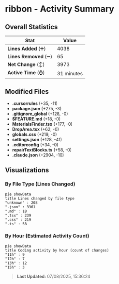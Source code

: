 # ribbon - Activity Summary 

## Overall Statistics

| Stat                   | Value                                                             |
| ---------------------- | ----------------------------------------------------------------- |
| **Lines Added** (➕)   | 4038                                          |
| **Lines Removed** (➖) | 65                                        |
| **Net Change** (↕)    | 3973                |
| **Active Time** (⌚)   | 31 minutes |


## Modified Files
- **.cursorrules** (+35, -11)
- **package.json** (+275, -3)
- **.gitignore_global** (+128, -0)
- **$FEATURE.md** (+18, -0)
- **MaterialsFinder.tsx** (+177, -0)
- **DropArea.tsx** (+62, -0)
- **globals.css** (+219, -0)
- **settings.json** (+128, -41)
- **.editorconfig** (+34, -0)
- **repairTextBlocks.ts** (+58, -0)
- **.claude.json** (+2904, -10)

## Visualizations

### By File Type (Lines Changed)

```mermaid
pie showData
title Lines changed by file type
"unknown" : 208
".json" : 3361
".md" : 18
".tsx" : 239
".css" : 219
".ts" : 58
```

### By Hour (Estimated Activity Count)

```mermaid
pie showData
title Coding activity by hour (count of changes)
"11h" : 9
"12h" : 7
"13h" : 12
"15h" : 3
```


> **Last Updated:** 07/08/2025, 15:36:24